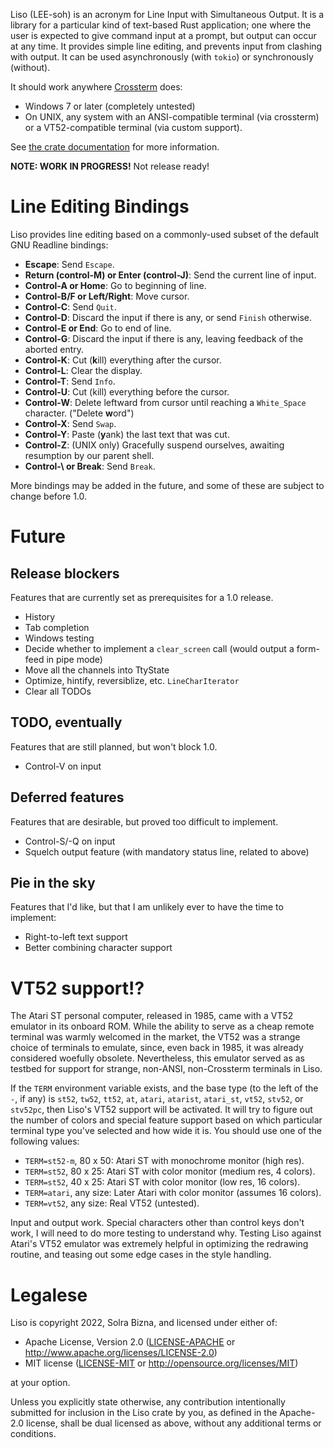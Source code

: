 Liso (LEE-soh) is an acronym for Line Input with Simultaneous Output. It is a library for a particular kind of text-based Rust application; one where the user is expected to give command input at a prompt, but output can occur at any time. It provides simple line editing, and prevents input from clashing with output. It can be used asynchronously (with `tokio`) or synchronously (without).

It should work anywhere [Crossterm](https://crates.io/crates/crossterm) does:

- Windows 7 or later (completely untested)
- On UNIX, any system with an ANSI-compatible terminal (via crossterm) or a
  VT52-compatible terminal (via custom support).

See [the crate documentation](https://docs.rs/liso/latest/liso/) for more information.

**NOTE: WORK IN PROGRESS!** Not release ready!

# Line Editing Bindings

Liso provides line editing based on a commonly-used subset of the default GNU Readline bindings:

- **Escape**: Send `Escape`.
- **Return (control-M) or Enter (control-J)**: Send the current line of input.
- **Control-A or Home**: Go to beginning of line.
- **Control-B/F or Left/Right**: Move cursor.
- **Control-C**: Send `Quit`.
- **Control-D**: Discard the input if there is any, or send `Finish` otherwise.
- **Control-E or End**: Go to end of line.
- **Control-G**: Discard the input if there is any, leaving feedback of the aborted entry.
- **Control-K**: Cut (**k**ill) everything after the cursor.
- **Control-L**: Clear the display.
- **Control-T**: Send `Info`.
- **Control-U**: Cut (kill) everything before the cursor.
- **Control-W**: Delete leftward from cursor until reaching a `White_Space` character. ("Delete **w**ord")
- **Control-X**: Send `Swap`.
- **Control-Y**: Paste (**y**ank) the last text that was cut.
- **Control-Z**: (UNIX only) Gracefully suspend ourselves, awaiting resumption by our parent shell.
- **Control-\\ or Break**: Send `Break`.

More bindings may be added in the future, and some of these are subject to change before 1.0.

# Future

## Release blockers

Features that are currently set as prerequisites for a 1.0 release.

- History
- Tab completion
- Windows testing
- Decide whether to implement a `clear_screen` call (would output a form-feed in pipe mode)
- Move all the channels into TtyState
- Optimize, hintify, reversiblize, etc. `LineCharIterator`
- Clear all TODOs

## TODO, eventually

Features that are still planned, but won't block 1.0.

- Control-V on input

## Deferred features

Features that are desirable, but proved too difficult to implement.

- Control-S/-Q on input
- Squelch output feature (with mandatory status line, related to above)

## Pie in the sky

Features that I'd like, but that I am unlikely ever to have the time to implement:

- Right-to-left text support
- Better combining character support

# VT52 support!?

The Atari ST personal computer, released in 1985, came with a VT52 emulator in its onboard ROM. While the ability to serve as a cheap remote terminal was warmly welcomed in the market, the VT52 was a strange choice of terminals to emulate, since, even back in 1985, it was already considered woefully obsolete. Nevertheless, this emulator served as as testbed for support for strange, non-ANSI, non-Crossterm terminals in Liso.

If the `TERM` environment variable exists, and the base type (to the left of the `-`, if any) is `st52`, `tw52`, `tt52`, `at`, `atari`, `atarist`, `atari_st`, `vt52`, `stv52`, or `stv52pc`, then Liso's VT52 support will be activated. It will try to figure out the number of colors and special feature support based on which particular terminal type you've selected and how wide it is. You should use one of the following values:

- `TERM=st52-m`, 80 x 50: Atari ST with monochrome monitor (high res).
- `TERM=st52`, 80 x 25: Atari ST with color monitor (medium res, 4 colors).
- `TERM=st52`, 40 x 25: Atari ST with color monitor (low res, 16 colors).
- `TERM=atari`, any size: Later Atari with color monitor (assumes 16 colors).
- `TERM=vt52`, any size: Real VT52 (untested).

Input and output work. Special characters other than control keys don't work, I will need to do more testing to understand why. Testing Liso against Atari's VT52 emulator was extremely helpful in optimizing the redrawing routine, and teasing out some edge cases in the style handling.

# Legalese

Liso is copyright 2022, Solra Bizna, and licensed under either of:

 * Apache License, Version 2.0
   ([LICENSE-APACHE](LICENSE-APACHE) or
   <http://www.apache.org/licenses/LICENSE-2.0>)
 * MIT license
   ([LICENSE-MIT](LICENSE-MIT) or <http://opensource.org/licenses/MIT>)

at your option.

Unless you explicitly state otherwise, any contribution intentionally
submitted for inclusion in the Liso crate by you, as defined
in the Apache-2.0 license, shall be dual licensed as above, without any
additional terms or conditions.

